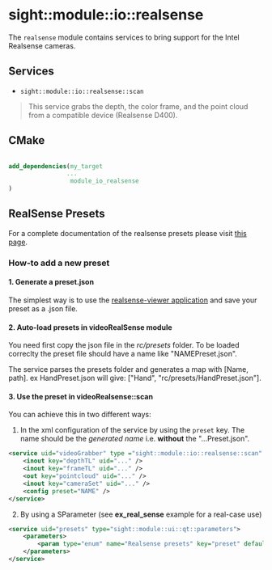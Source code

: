 # sight::module::io::realsense

The `realsense` module contains services to bring support for the Intel Realsense cameras.

## Services

- `sight::module::io::realsense::scan`

> This service grabs the depth, the color frame, and the point cloud from a compatible device (Realsense D400).


## CMake

```cmake

add_dependencies(my_target
                ...
                 module_io_realsense
)
```

## RealSense Presets

For a complete documentation of the realsense presets please visit [this page](https://github.com/IntelRealSense/librealsense/wiki/D400-Series-Visual-Presets).

### How-to add a new preset

#### 1. Generate a preset.json

The simplest way is to use the [realsense-viewer application](https://github.com/IntelRealSense/librealsense/tree/master/tools/realsense-viewer) and save your preset as a .json file.


#### 2. Auto-load presets in videoRealSense module

You need first copy the json file in the _rc/presets_ folder.
To be loaded correclty the preset file should have a name like "NAMEPreset.json".

The service parses the presets folder and generates a map with [Name, path].
ex HandPreset.json will give: ["Hand", "rc/presets/HandPreset.json"].

#### 3. Use the preset in videoRealsense::scan

You can achieve this in two different ways:

1. In the xml configuration of the service by using the `preset` key. The name should be the _generated name_ i.e. **without** the "...Preset.json".

```xml
<service uid="videoGrabber" type ="sight::module::io::realsense::scan" auto_connect="no">
    <inout key="depthTL" uid="..." />
    <inout key="frameTL" uid="..." />
    <out key="pointcloud" uid="..." />
    <inout key="cameraSet" uid="..." />
    <config preset="NAME" />
</service>
   ```


2. By using a SParameter (see **ex_real_sense** example for a real-case use)

```xml
<service uid="presets" type="sight::module::ui::qt::parameters">
    <parameters>
        <param type="enum" name="Realsense presets" key="preset" defaultValue="Default" values="Default,HighResHighAccuracy, HighResHighDensity,HighResMidDensity,MidResHighAccuracy, MidResHighDensity,MidResMidDensity,LowResHighAccuracy, LowResHighDensity,LowResMidDensity,Hand,ShortRange,BodyScan,RemoveIR" />
    </parameters>
</service>
```





